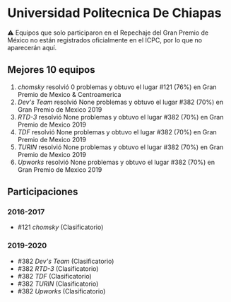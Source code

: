 # Universidad Politecnica De Chiapas

:warning: Equipos que solo participaron en el Repechaje del Gran Premio de México no están registrados oficialmente en el ICPC, por lo que no aparecerán aquí.

## Mejores 10 equipos

1. _chomsky_ resolvió 0 problemas y obtuvo el lugar #121 (76%) en Gran Premio de Mexico & Centroamerica
1. _Dev's Team_ resolvió None problemas y obtuvo el lugar #382 (70%) en Gran Premio de Mexico 2019
1. _RTD-3_ resolvió None problemas y obtuvo el lugar #382 (70%) en Gran Premio de Mexico 2019
1. _TDF_ resolvió None problemas y obtuvo el lugar #382 (70%) en Gran Premio de Mexico 2019
1. _TURIN_ resolvió None problemas y obtuvo el lugar #382 (70%) en Gran Premio de Mexico 2019
1. _Upworks_ resolvió None problemas y obtuvo el lugar #382 (70%) en Gran Premio de Mexico 2019

## Participaciones

### 2016-2017

- #121 _chomsky_ (Clasificatorio)

### 2019-2020

- #382 _Dev's Team_ (Clasificatorio)
- #382 _RTD-3_ (Clasificatorio)
- #382 _TDF_ (Clasificatorio)
- #382 _TURIN_ (Clasificatorio)
- #382 _Upworks_ (Clasificatorio)



